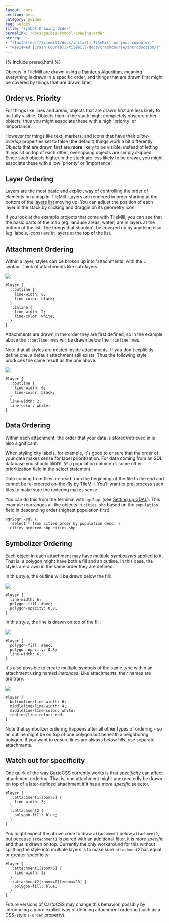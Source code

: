 ```yaml
---
layout: docs
section: help
category: guides
tag: Guides
title: "Symbol Drawing Order"
permalink: /docs/guides/symbol-drawing-order
prereq:
- "[Installed](/tilemill/docs/install) TileMill on your computer."
- "Reviewed [Crash Course](/tilemill/docs/crashcourse/introduction/)"
---
```

{% include prereq.html %}

Objects in TileMill are drawn using a [Painter's Algorithm](http://en.wikipedia.org/wiki/Painter's_algorithm), meaning everything is drawn in a specific order, and things that are drawn first might be covered by things that are drawn later. 

## Order vs. Priority

For things like lines and areas, objects that are drawn first are less likely to be fully visible. Objects high in the stack might completely obscure other objects, thus you might associate these with a high 'priority' or 'importance'.

However for things like text, markers, and icons that have their _allow-overlap_ properties set to false (the default) things work a bit differently. Objects that are drawn first are __more__ likely to be visible; instead of letting things sit on top of each other, overlapping objects are simply skipped. Since such objects higher in the stack are less likely to be drawn, you might associate these with a low 'priority' or 'importance'.

## Layer Ordering

Layers are the most basic and explicit way of controlling the order of elements on a map in TileMill. Layers are rendered in order starting at the bottom of the [layers list](/tilemill/docs/manual/interface-tour/#layers_list) moving up. You can adjust the position of each layer in the stack by clicking and draggin on its geometry icon.

If you look at the example projects that come with TileMill, you can see that the basic parts of the map (eg. landuse areas, water) are in layers at the bottom of the list. The things that shouldn't be covered up by anything else (eg. labels, icons) are in layers at the top of the list.

## Attachment Ordering

Within a layer, styles can be broken up into 'attachments' with the `::` syntax. Think of attachments like sub-layers.

<img src='/tilemill/assets/pages/symbol-order-0.png' class='fig-right' />

    #layer {
      ::outline {
        line-width: 6;
        line-color: black;
      }
      ::inline {
        line-width: 2;
        line-color: white;
      }
    }

Attachments are drawn in the order they are first defined, so in the example above the `::outline` lines will be drawn below the `::inline` lines.

Note that all styles are nested inside attachments. If you don't explicitly define one, a default attachment still exists. Thus the following style produces the same result as the one above.

<img src='/tilemill/assets/pages/symbol-order-0.png' class='fig-right' />

    #layer {
      ::outline {
        line-width: 6;
        line-color: black;
      }
      line-width: 2;
      line-color: white;
    }

## Data Ordering

Within each attachment, the order that your data is stored/retrieved in is also significant.

When styling city labels, for example, it's good to ensure that the order of your data makes sense for label prioritization. For data coming from an SQL database you should `ORDER BY` a population column or some other prioritization field in the select statement.

Data coming from files are read from the beginning of the file to the end and cannot be re-ordered on-the-fly by TileMill. You'll want to pre-process such files to make sure the ordering makes sense.

You can do this from the terminal with `ogr2ogr` (see [Setting up GDAL](/tilemill/docs/guides/gdal/)). This example rearranges all the objects in `cities.shp` based on the `population` field in descending order (highest population first).

    ogr2ogr -sql \
      'select * from cities order by population desc' \
      cities_ordered.shp cities.shp

## Symbolizer Ordering

Each object in each attachment may have multiple *symbolizers* applied to it. That is, a polygon might have both a fill and an outline. In this case, the styles are drawn in the same order they are defined.

In this style, the outline will be drawn below the fill:

<img src='/tilemill/assets/pages/symbol-order-1.png' class='fig-right' />

    #layer {
      line-width: 6;
      polygon-fill: #aec;
      polygon-opacity: 0.8;
    }

In this style, the line is drawn on top of the fill:

<img src='/tilemill/assets/pages/symbol-order-2.png' class='fig-right' />

    #layer {
      polygon-fill: #aec;
      polygon-opacity: 0.8;
      line-width: 6;
    }

It's also possible to create multiple symbols of the same type within an attachment using named *instances*. Like attachments, their names are arbitrary.

<img src='/tilemill/assets/pages/symbol-order-3.png' class='fig-right' />

    #layer {
      bottomline/line-width: 6;
      middleline/line-width: 4;
      middleline/line-color: white;
      topline/line-color: red;
    }

Note that symbolizer ordering happens after all other types of ordering - so an outline might be on top of one polygon but beneath a neighboring polygon. If you want to ensure lines are always below fills, use separate attachments.

## Watch out for specificity

One quirk of the way CartoCSS currently works is that *specificity* can affect attachment ordering. That is, one attachment might unexpectedly be drawn on top of a later-defined attachment if it has a *more specific* selector.

    #layer {
      ::attachment1[zoom>5] {
        line-width: 3;
      }
      ::attachment2 {
        polygon-fill: blue;
      }
    }

You might expect the above code to draw `attachment1` below `attachment2`, but because `attachment1` is paired with an additional filter, it is *more specific* and thus is drawn on top. Currently the only workaround for this without splitting the style into multiple layers is to make sure `attachment2` has equal or greater specificity:

    #layer {
      ::attachment1[zoom>5] {
        line-width: 3;
      }
      ::attachment2[zoom>=0][zoom<=20] {
        polygon-fill: blue;
      }
    }

Future versions of CartoCSS may change this behavior, possibly by introducing a more explicit way of defining attachment ordering (such as a CSS-style `z-order` property).
